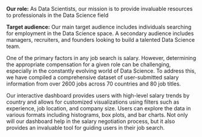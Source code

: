 **Our role:** As Data Scientists, our mission is to provide invaluable resources to professionals in the Data Science field

**Target audience:** Our main target audience includes individuals searching for employment in the Data Science space. A secondary audience includes managers, recruiters, and founders looking to build a talented Data Science team.

One of the primary factors in any job search is salary. However, determining the appropriate compensation for a given role can be challenging, especially in the constantly evolving world of Data Science. To address this, we have compiled a comprehensive dataset of user-submitted salary information from over 2600 jobs across 70 countries and 80 job titles.

Our interactive dashboard provides users with high-level salary trends by country and allows for customized visualizations using filters such as experience, job location, and company size. Users can explore the data in various formats including histograms, box plots, and bar charts. Not only will our dashboard help in the salary negotiation process, but it also provides an invaluable tool for guiding users in their job search.
